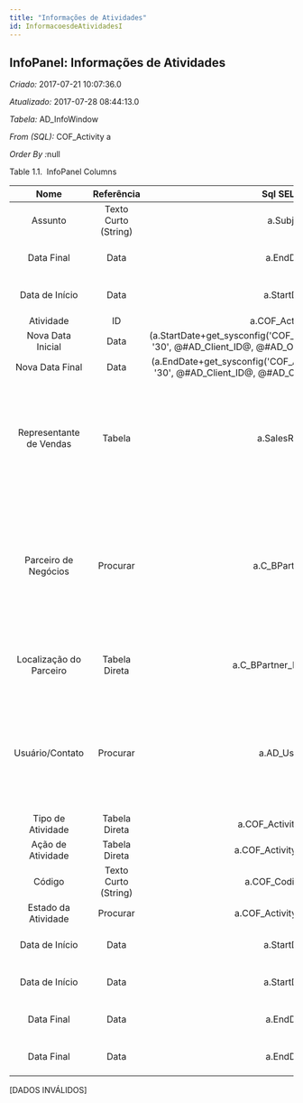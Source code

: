 ```yaml
---
title: "Informações de Atividades"
id: InformacoesdeAtividadesI
---
```

<div id="d124395e1" class="section chapter">

<div class="titlepage">

<div>

<div>

## InfoPanel: Informações de Atividades

</div>

</div>

</div>

<span class="emphasis"> *Criado:* </span>2017-07-21 10:07:36.0

<span class="emphasis"> *Atualizado:* </span>2017-07-28 08:44:13.0

<span class="emphasis"> *Tabela:* </span>AD\_InfoWindow

<span class="emphasis"> *From (SQL):* </span>COF\_Activity a

<span class="emphasis"> *Order By :*</span>null

<div id="d124395e25" class="table">

<div class="table-title">

Table 1.1.  InfoPanel
Columns

</div>

<div class="table-contents">

|          Nome           |      Referência      |                                                           Sql SELECT                                                            |                                       QueryCriteria                                        |                               Descrição                                |                                                                           Comentário/Ajuda                                                                           |
| :---------------------: | :------------------: | :-----------------------------------------------------------------------------------------------------------------------------: | :----------------------------------------------------------------------------------------: | :--------------------------------------------------------------------: | :------------------------------------------------------------------------------------------------------------------------------------------------------------------: |
|         Assunto         | Texto Curto (String) |                                                            a.Subject                                                            |                                                                                            |                      Assunto da Mensagem de Email                      |                                                                           Assunto do email                                                                           |
|       Data Final        |         Data         |                                                            a.EndDate                                                            |                                                                                            |                    Última data efetiva (inclusive)                     |                                                           A "Data Final" indica a última data nesta faixa.                                                           |
|     Data de Início      |         Data         |                                                           a.StartDate                                                           |                                                                                            |                   Primeira data efetiva (inclusive)                    |                                                       A "Data de Início" indica o primeiro dia ou data inicial                                                       |
|        Atividade        |          ID          |                                                       a.COF\_Activity\_ID                                                       |                                                                                            |                                  null                                  |                                                                                 null                                                                                 |
|    Nova Data Inicial    |         Data         | (a.StartDate+get\_sysconfig('COF\_ADICIONAR\_DIAS\_ATIVIDADE', '30', @\#AD\_Client\_ID@, @\#AD\_Org\_ID@)::int) AS NewDateStart |                                                                                            |                                  null                                  |                                                                                 null                                                                                 |
|     Nova Data Final     |         Data         |   (a.EndDate+get\_sysconfig('COF\_ADICIONAR\_DIAS\_ATIVIDADE', '30', @\#AD\_Client\_ID@, @\#AD\_Org\_ID@)::int) AS NewDateEnd   |                                                                                            |                                  null                                  |                                                                                 null                                                                                 |
| Representante de Vendas |        Tabela        |                                                         a.SalesRep\_ID                                                          |   <span class="emphasis">*Operador:*</span>= <span class="emphasis">*Função:*</span>null   |       Representante de Vendas ou Promotor de Vendas da Companhia       |     O campo "Representante de Vendas" indica o representante de vendas para esta região. Qualquer Representante de Vendas tem que ser um usuário interno válido.     |
|  Parceiro de Negócios   |       Procurar       |                                                        a.C\_BPartner\_ID                                                        |   <span class="emphasis">*Operador:*</span>= <span class="emphasis">*Função:*</span>null   |                  Identifica um Parceiro de Negócios.                   | Um "Parceiro de Negócios" é qualquer um com quem você transaciona. Isto pode incluir Fornecedores, Clientes, Funcionários, Vendedores, Representantes de Venda, etc. |
| Localização do Parceiro |    Tabela Direta     |                                                   a.C\_BPartner\_Location\_ID                                                   |   <span class="emphasis">*Operador:*</span>= <span class="emphasis">*Função:*</span>null   |   Identifica o endereço (de remessa para) este Parceiro de Negócios.   |                                              O "Endereço do Parceiro" indica a localização de um Parceiro de Negócios.                                               |
|     Usuário/Contato     |       Procurar       |                                                         a.AD\_User\_ID                                                          |   <span class="emphasis">*Operador:*</span>= <span class="emphasis">*Função:*</span>null   | Usuário dentro do Sistema - Interno ou Contato de Parceiro de Negócios |            O Usuário identifica um usuário único e exclusivo dentro do sistema. Este poderia ser um usuário interno ou um contato de parceiro de negócios            |
|    Tipo de Atividade    |    Tabela Direta     |                                                    a.COF\_Activity\_Type\_ID                                                    |   <span class="emphasis">*Operador:*</span>= <span class="emphasis">*Função:*</span>null   |                                  null                                  |                                                                                 null                                                                                 |
|    Ação de Atividade    |    Tabela Direta     |                                                   a.COF\_Activity\_Action\_ID                                                   |   <span class="emphasis">*Operador:*</span>= <span class="emphasis">*Função:*</span>null   |                                  null                                  |                                                                                 null                                                                                 |
|         Código          | Texto Curto (String) |                                                       a.COF\_CodigoUnico                                                        |   <span class="emphasis">*Operador:*</span>= <span class="emphasis">*Função:*</span>null   |                                  null                                  |                                                                                 null                                                                                 |
|   Estado da Atividade   |       Procurar       |                                                   a.COF\_Activity\_Status\_ID                                                   |   <span class="emphasis">*Operador:*</span>= <span class="emphasis">*Função:*</span>null   |                                  null                                  |                                                                                 null                                                                                 |
|     Data de Início      |         Data         |                                                           a.StartDate                                                           | <span class="emphasis">*Operador:*</span>\> = <span class="emphasis">*Função:*</span>Trunc |                   Primeira data efetiva (inclusive)                    |                                                       A "Data de Início" indica o primeiro dia ou data inicial                                                       |
|     Data de Início      |         Data         |                                                           a.StartDate                                                           | <span class="emphasis">*Operador:*</span>\< = <span class="emphasis">*Função:*</span>Trunc |                   Primeira data efetiva (inclusive)                    |                                                       A "Data de Início" indica o primeiro dia ou data inicial                                                       |
|       Data Final        |         Data         |                                                            a.EndDate                                                            | <span class="emphasis">*Operador:*</span>\> = <span class="emphasis">*Função:*</span>Trunc |                    Última data efetiva (inclusive)                     |                                                           A "Data Final" indica a última data nesta faixa.                                                           |
|       Data Final        |         Data         |                                                            a.EndDate                                                            | <span class="emphasis">*Operador:*</span>\< = <span class="emphasis">*Função:*</span>Trunc |                    Última data efetiva (inclusive)                     |                                                           A "Data Final" indica a última data nesta faixa.                                                           |

</div>

</div>

  

\[DADOS INVÁLIDOS\]

</div>
